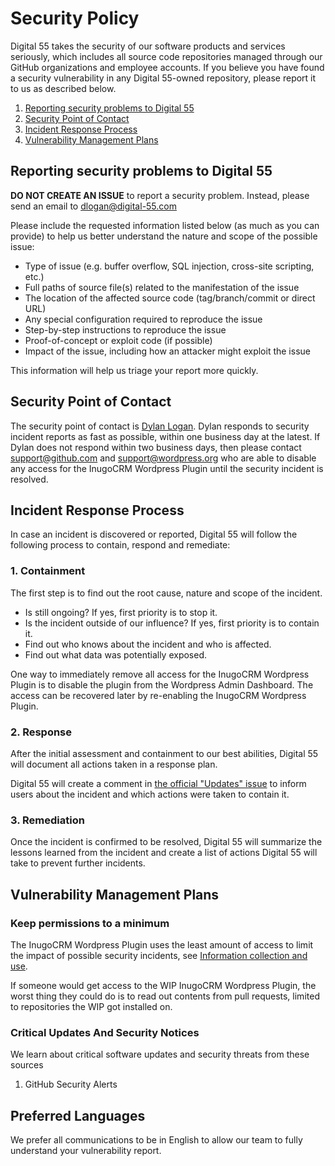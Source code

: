 # Security Policy

Digital 55 takes the security of our software products and services seriously, which includes all source code repositories managed through our GitHub organizations and employee accounts. If you believe you have found a security vulnerability in any Digital 55-owned repository, please report it to us as described below.

1. [Reporting security problems to Digital 55](#reporting)
2. [Security Point of Contact](#contact)
3. [Incident Response Process](#process)
4. [Vulnerability Management Plans](#vulnerability-management)

<a name="reporting"></a>
## Reporting security problems to Digital 55

**DO NOT CREATE AN ISSUE** to report a security problem. Instead, please send an email to dlogan@digital-55.com

Please include the requested information listed below (as much as you can provide) to help us better understand the nature and scope of the possible issue:

  * Type of issue (e.g. buffer overflow, SQL injection, cross-site scripting, etc.)
  * Full paths of source file(s) related to the manifestation of the issue
  * The location of the affected source code (tag/branch/commit or direct URL)
  * Any special configuration required to reproduce the issue
  * Step-by-step instructions to reproduce the issue
  * Proof-of-concept or exploit code (if possible)
  * Impact of the issue, including how an attacker might exploit the issue

This information will help us triage your report more quickly.

<a name="contact"></a>
## Security Point of Contact

The security point of contact is [Dylan Logan](mailto:dlogan@digital-55.com). Dylan responds to security incident reports as fast as possible, within one business day at the latest. If Dylan does not respond within two business days, then please contact support@github.com and support@wordpress.org who are able to disable any access for the InugoCRM Wordpress Plugin until the security incident is resolved.

<a name="process"></a>
## Incident Response Process

In case an incident is discovered or reported, Digital 55 will follow the following process to contain, respond and remediate:

### 1. Containment

The first step is to find out the root cause, nature and scope of the incident.

- Is still ongoing? If yes, first priority is to stop it.
- Is the incident outside of our influence? If yes, first priority is to contain it.
- Find out who knows about the incident and who is affected.
- Find out what data was potentially exposed.

One way to immediately remove all access for the InugoCRM Wordpress Plugin is to disable the plugin from the Wordpress Admin Dashboard. The access can be recovered later by re-enabling the InugoCRM Wordpress Plugin.

### 2. Response

After the initial assessment and containment to our best abilities, Digital 55 will document all actions taken in a response plan.

Digital 55 will create a comment in [the official "Updates" issue](https://github.com/DylanLogan2581/InugoCRM-Wordpress-Plugin/issues/1) to inform users about the incident and which actions were taken to contain it.

### 3. Remediation

Once the incident is confirmed to be resolved, Digital 55 will summarize the lessons learned from the incident and create a list of actions Digital 55 will take to prevent further incidents.

<a name="vulnerability-management"></a>
## Vulnerability Management Plans

### Keep permissions to a minimum

The InugoCRM Wordpress Plugin uses the least amount of access to limit the impact of possible security incidents, see [Information collection and use](PRIVACY.md#information-collection-and-use).

If someone would get access to the WIP InugoCRM Wordpress Plugin, the worst thing they could do is to read out contents from pull requests, limited to repositories the WIP got installed on.

### Critical Updates And Security Notices

We learn about critical software updates and security threats from these sources

1. GitHub Security Alerts

## Preferred Languages

We prefer all communications to be in English to allow our team to fully understand your vulnerability report.
